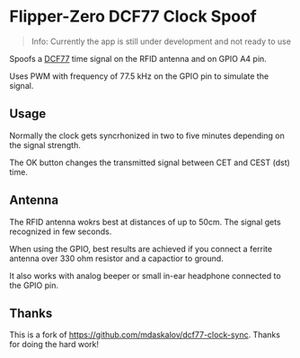 # Flipper-Zero DCF77 Clock Spoof

> Info: Currently the app is still under development and not ready to use

Spoofs a [DCF77](https://en.wikipedia.org/wiki/DCF77) time signal on the RFID antenna and on GPIO A4 pin.

Uses PWM with frequency of 77.5 kHz on the GPIO pin to simulate the signal.

## Usage

Normally the clock gets syncrhonized in two to five minutes depending on the signal strength.

The OK button changes the transmitted signal between CET and CEST (dst) time.

## Antenna

The RFID antenna wokrs best at distances of up to 50cm. The signal gets recognized in few seconds.

When using the GPIO, best results are achieved if you connect a ferrite antenna over 330 ohm resistor and a capactior to ground.

It also works with analog beeper or small in-ear headphone connected to the GPIO pin.

## Thanks

This is a fork of https://github.com/mdaskalov/dcf77-clock-sync. Thanks for doing the hard work!
